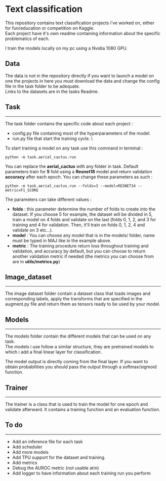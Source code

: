 # **Text classification**

This repository contains text classification projects i've worked on, either for fun/education or competition on Kaggle. \
Each project have it's own readme containing information about the specific problematics of each. 

I train the models locally on my pc using a Nvidia 1080 GPU. 
## **Data**

The data is not in the repository directly if you want to launch a model on one the projects in here you must download the data and change the config file in the task folder to be adequate. \
Links to the datasets are in the tasks Readme.
## **Task**
---
The task folder contains the specific code about each project :
 * config.py file containing  most of the hyperparameters of the model.
 * run.py file that start the training cycle. \

To start training a model on any task use this command in terminal :
```
python -m task.aerial_cactus.run
```
You can replace the **aerial_cactus** with any folder in task.
Default parameters train for **5** fold using a **Resnet18** model and return validation **accuracy** after each epoch. 
You can change these parameters as such :
```
python -m task.aerial_cactus.run --folds=3 --model=RESNET34 --metric=F1_SCORE
```

The parameters can take different values :
* **folds** : this parameter determine the number of folds to create into the dataset. If you choose 5 for example, the dataset will be divided in 5, train a model on 4 folds and validate on the last (folds 0, 1, 2, and 3 for training and 4 for validation. Then, it'll train on folds 0, 1, 2, 4 and validate on 3 etc...).
* **model** : You can choose any model that is in the models/ folder, name must be typed in MAJ like in the example above.
* **metric** : The training procedure return loss throughout training and validation, and accuracy by default, but you can choose to return another validation metric if needed (the metrics you can choose from are in **utils/metrics.py**)

## **Image_dataset**
---
The image dataset folder contain a dataset class that loads images and corresponding labels, apply the transforms that are specified in the augment.py file and return them as tensors ready to be used by your model.

## **Models**
---
The models folder contain the different models that can be used on any task. \
The models i use follow a similar structure, they are pretrained models to which i add a final linear layer for classification.

The model output is directly coming from the final layer. If you want to obtain probabilities you should pass the output through a softmax/sigmoid function.
## **Trainer** 
---
The trainer is a class that is used to train the model for one epoch and validate afterward. It contains a training function and an evaluation function.

## **To do** 
---
* Add an inference file for each task
* Add scheduler
* Add more models
* Add TPU support for the dataset and training. 
* Add metrics
* Debug the AUROC metric (not usable atm)
* Add logger to have information about each training run you perform